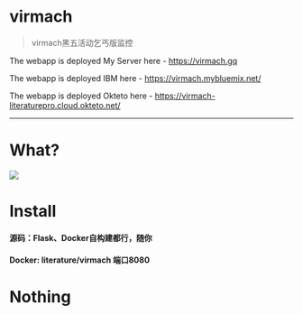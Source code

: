 # virmach

> virmach黑五活动乞丐版监控

The webapp is deployed My Server here - https://virmach.gq

The webapp is deployed IBM here - https://virmach.mybluemix.net/

The webapp is deployed Okteto here - https://virmach-literaturepro.cloud.okteto.net/

---

# What?
![](https://vkceyugu.cdn.bspapp.com/VKCEYUGU-6cc46a21-10af-4cd7-a52d-d8c57329708e/04834455-4789-4444-acf3-e1dabf39efd1.png)

# Install
####  源码：Flask、Docker自构建都行，随你

#### Docker:   literature/virmach  端口8080 

# Nothing


